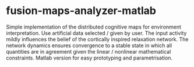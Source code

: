 # fusion-maps-analyzer-matlab
Simple implementation of the distributed cognitive maps for environment interpretation. Use artificial data selected / given by user. The input activity mildly influences the belief of the cortically inspired relaxation network. The network dynamics ensures convergence to a stable state in which all quantities are in agreement given the linear / nonlinear mathematical constraints. Matlab version for easy prototyping and parametrisation.
